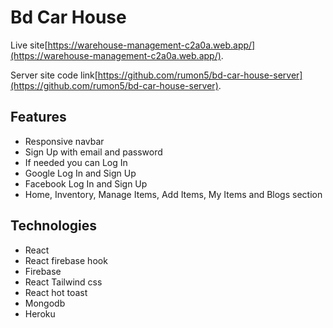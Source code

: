 # Bd Car House

Live site[https://warehouse-management-c2a0a.web.app/](https://warehouse-management-c2a0a.web.app/).

Server site code link[https://github.com/rumon5/bd-car-house-server](https://github.com/rumon5/bd-car-house-server).

## Features
* Responsive navbar
* Sign Up with email and password
* If needed you can Log In
* Google Log In and Sign Up
* Facebook Log In and Sign Up
* Home, Inventory, Manage Items, Add Items, My Items and Blogs section

## Technologies

* React 
* React firebase hook
* Firebase
* React Tailwind css
* React hot toast
* Mongodb
* Heroku 
